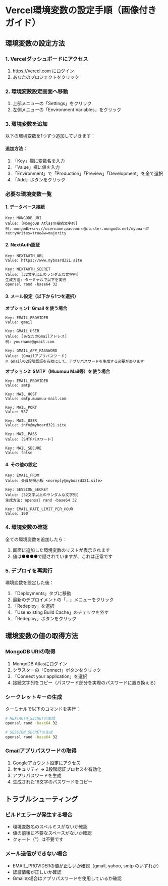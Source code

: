 # Vercel環境変数の設定手順（画像付きガイド）

## 環境変数の設定方法

### 1. Vercelダッシュボードにアクセス

1. https://vercel.com にログイン
2. あなたのプロジェクトをクリック

### 2. 環境変数設定画面へ移動

1. 上部メニューの「Settings」をクリック
2. 左側メニューの「Environment Variables」をクリック

### 3. 環境変数を追加

以下の環境変数を1つずつ追加していきます：

#### 追加方法：
1. 「Key」欄に変数名を入力
2. 「Value」欄に値を入力
3. 「Environment」で「Production」「Preview」「Development」を全て選択
4. 「Add」ボタンをクリック

### 必要な環境変数一覧

#### 1. データベース接続
```
Key: MONGODB_URI
Value: [MongoDB Atlasの接続文字列]
例: mongodb+srv://username:password@cluster.mongodb.net/myboard?retryWrites=true&w=majority
```

#### 2. NextAuth認証
```
Key: NEXTAUTH_URL
Value: https://www.myboard321.site
```

```
Key: NEXTAUTH_SECRET
Value: [32文字以上のランダムな文字列]
生成方法: ターミナルで以下を実行
openssl rand -base64 32
```

#### 3. メール設定（以下から1つを選択）

**オプション1: Gmail を使う場合**
```
Key: EMAIL_PROVIDER
Value: gmail
```
```
Key: GMAIL_USER
Value: [あなたのGmailアドレス]
例: yourname@gmail.com
```
```
Key: GMAIL_APP_PASSWORD
Value: [Gmailアプリパスワード]
※ Gmailの2段階認証を有効にして、アプリパスワードを生成する必要があります
```

**オプション2: SMTP（Muumuu Mail等）を使う場合**
```
Key: EMAIL_PROVIDER
Value: smtp
```
```
Key: MAIL_HOST
Value: smtp.muumuu-mail.com
```
```
Key: MAIL_PORT
Value: 587
```
```
Key: MAIL_USER
Value: info@myboard321.site
```
```
Key: MAIL_PASS
Value: [SMTPパスワード]
```
```
Key: MAIL_SECURE
Value: false
```

#### 4. その他の設定
```
Key: EMAIL_FROM
Value: 会員制掲示板 <noreply@myboard321.site>
```
```
Key: SESSION_SECRET
Value: [32文字以上のランダムな文字列]
生成方法: openssl rand -base64 32
```
```
Key: EMAIL_RATE_LIMIT_PER_HOUR
Value: 100
```

### 4. 環境変数の確認

全ての環境変数を追加したら：
1. 画面に追加した環境変数のリストが表示されます
2. 値は●●●●で隠されていますが、これは正常です

### 5. デプロイを再実行

環境変数を設定した後：
1. 「Deployments」タブに移動
2. 最新のデプロイメントの「...」メニューをクリック
3. 「Redeploy」を選択
4. 「Use existing Build Cache」のチェックを外す
5. 「Redeploy」ボタンをクリック

## 環境変数の値の取得方法

### MongoDB URIの取得
1. MongoDB Atlasにログイン
2. クラスターの「Connect」ボタンをクリック
3. 「Connect your application」を選択
4. 接続文字列をコピー（パスワード部分を実際のパスワードに置き換える）

### シークレットキーの生成
ターミナルで以下のコマンドを実行：
```bash
# NEXTAUTH_SECRETの生成
openssl rand -base64 32

# SESSION_SECRETの生成
openssl rand -base64 32
```

### Gmailアプリパスワードの取得
1. Googleアカウント設定にアクセス
2. セキュリティ → 2段階認証プロセスを有効化
3. アプリパスワードを生成
4. 生成された16文字のパスワードをコピー

## トラブルシューティング

### ビルドエラーが発生する場合
- 環境変数名のスペルミスがないか確認
- 値の前後に不要なスペースがないか確認
- クォート（"）は不要です

### メール送信ができない場合
- EMAIL_PROVIDERの値が正しいか確認（gmail, yahoo, smtp のいずれか）
- 認証情報が正しいか確認
- Gmailの場合はアプリパスワードを使用しているか確認